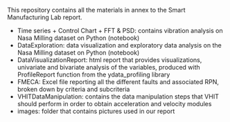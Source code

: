 This repository contains all the materials in annex to the Smart Manufacturing Lab report.
- Time series + Control Chart + FFT & PSD: contains vibration analysis on Nasa Milling dataset on Python (notebook)
- DataExploration: data visualization and exploratory data analysis on the Nasa Milling dataset on Python (notebook) 
- DataVisualizationReport: html report that provides visualizations, univariate and bivariate analysis of the variables, produced with ProfileReport function from the ydata_profiling library
- FMECA: Excel file reporting all the different faults and associated RPN, broken down by criteria and subcriteria
- VHITDataManipulation: contains the data manipulation steps that VHIT should perform in order to obtain acceleration and velocity modules
- images: folder that contains pictures used in our report 

